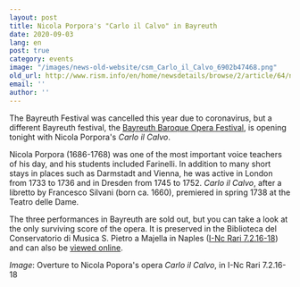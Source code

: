 ```yaml
---
layout: post
title: Nicola Porpora's "Carlo il Calvo" in Bayreuth
date: 2020-09-03
lang: en
post: true
category: events
image: "/images/news-old-website/csm_Carlo_il_Calvo_6902b47468.png"
old_url: http://www.rism.info/en/home/newsdetails/browse/2/article/64/nicola-porporas-carlo-il-calvo-in-bayreuth.html
email: ''
author: ''
---
```


The Bayreuth Festival was cancelled this year due to coronavirus, but a different Bayreuth festival, the [Bayreuth Baroque Opera Festival](https://www.bayreuthbaroque.de/), is opening tonight with Nicola Porpora's _Carlo il Calvo_.   
  
Nicola Porpora (1686-1768) was one of the most important voice teachers of his day, and his students included Farinelli. In addition to many short stays in places such as Darmstadt and Vienna, he was active in London from 1733 to 1736 and in Dresden from 1745 to 1752. _Carlo il Calvo_, after a libretto by Francesco Silvani (born ca. 1660), premiered in spring 1738 at the Teatro delle Dame.   
  
The three performances in Bayreuth are sold out, but you can take a look at the only surviving score of the opera. It is preserved in the Biblioteca del Conservatorio di Musica S. Pietro a Majella in Naples ([I-Nc Rari 7.2.16-18](https://opac.rism.info/search?id=850008987&View=rism&Language=en)) and can also be [viewed online](http://www.internetculturale.it/jmms/iccuviewer/iccu.jsp?teca=MagTeca+-+ICCU&id=oai:www.internetculturale.sbn.it/Teca:20:NT0000:IT%5C%5CICCU%5C%5CMSM%5C%5C0161656).&nbsp;

_Image_: Overture to Nicola Popora's opera _Carlo il Calvo_, in I-Nc Rari 7.2.16-18

&nbsp;

